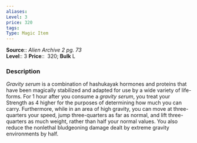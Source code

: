 ```yaml
---
aliases: 
Level: 3
price: 320 
tags: 
Type: Magic Item
---
```

**Source**:: _Alien Archive 2 pg. 73_  
**Level**:: 3
**Price**::  320; **Bulk** L

### Description

_Gravity serum_ is a combination of hashukayak hormones and proteins that have been magically stabilized and adapted for use by a wide variety of life-forms. For 1 hour after you consume a _gravity serum_, you treat your Strength as 4 higher for the purposes of determining how much you can carry. Furthermore, while in an area of high gravity, you can move at three-quarters your speed, jump three-quarters as far as normal, and lift three-quarters as much weight, rather than half your normal values. You also reduce the nonlethal bludgeoning damage dealt by extreme gravity environments by half.
